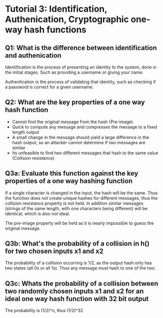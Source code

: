# Tutorial 3: Identification, Authenication, Cryptographic one-way hash functions

## Q1: What is the difference between identification and authenication
Identification is the process of presenting an identity to the system, done in the initial stages. Such as providing a username or giving your name.

Authentication is the process of validating that identity, such as checking if a password is correct for a given username.

## Q2: What are the key properties of a one way hash function
- Cannot find the original message from the hash (Pre-image)
- Quick to compute any message and compresses the message to a fixed length output
- A small change in the message should yield a large difference in the hash output, so an attacker cannot determine if two messages are similar
- Its unfeasible to find two different messages that hash to the same value (Collision resistance)

## Q3a: Evaluate this function against the key properties of a one way hashing function

If a single character is changed in the input, the hash will be the same. Thus the function does not create unique hashes for different messages, thus the collision resistance property is not held. In addition similar messages (strings of the same length, with one characters being different) will be identical, which is also not ideal.

The pre-image property will be held as it is nearly impossible to guess the original message.

## Q3b: What's the probability of  a collision in h() for two chosen inputs x1 and x2

The probability of a collision occurring is 1/2, as the output hash only has two states (all 0s or all 1s). Thus any message must hash to one of the two.

## Q3c: Whats the probability of a collision between two randomly chosen inputs x1 and x2 for an ideal one way hash function with 32 bit output

The probability is (1/2)^n, thus (1/2)^32
